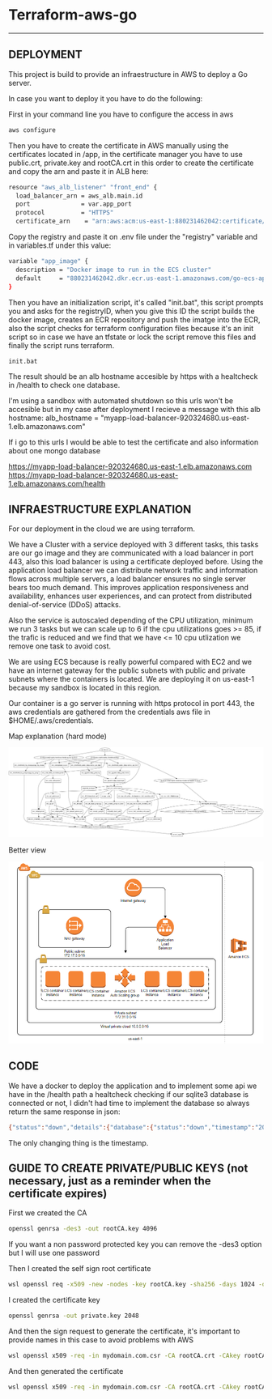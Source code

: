 # Terraform-aws-go

---
DEPLOYMENT
----

This project is build to provide an infraestructure in AWS to deploy a Go server.

In case you want to deploy it you have to do the following:

First in your command line you have to configure the access in aws

```sh
aws configure
```
Then you have to create the certificate in AWS manually using the certificates located in /app, in the certificate manager you have to use public.crt, private.key and rootCA.crt in this order to create the certificate and copy the arn and paste it in ALB here:
 
```sh
resource "aws_alb_listener" "front_end" {
  load_balancer_arn = aws_alb.main.id
  port              = var.app_port
  protocol          = "HTTPS"
  certificate_arn    = "arn:aws:acm:us-east-1:880231462042:certificate/8730eba6-f34c-46d0-921b-0a460ee1a181"
```

Copy the registry and paste it on .env file under the "registry" variable and in variables.tf under this value:

```sh
variable "app_image" {
  description = "Docker image to run in the ECS cluster"
  default     = "880231462042.dkr.ecr.us-east-1.amazonaws.com/go-ecs-app-repo:latest"
}
```

Then you have an initialization script, it's called "init.bat", this script prompts you and asks for the registryID, when you give this ID the script builds the docker image, creates an ECR repository and push the imatge into the ECR, also the script checks for terraform configuration files because it's an init script so in case we have an tfstate or lock the script remove this files and finally the script runs terraform.

```sh
init.bat
```

The result should be an alb hostname accesible by https with a healtcheck in /health to check one database.

I'm using a sandbox with automated shutdown so this urls won't be accesible but in my case after deployment I recieve a message with this alb hostname: alb_hostname = "myapp-load-balancer-920324680.us-east-1.elb.amazonaws.com"

If i go to this urls I would be able to test the certificate and also information about one mongo database
 
https://myapp-load-balancer-920324680.us-east-1.elb.amazonaws.com
https://myapp-load-balancer-920324680.us-east-1.elb.amazonaws.com/health

INFRAESTRUCTURE EXPLANATION
----

For our deployment in the cloud we are using terraform.

We have a Cluster with a service deployed with 3 different tasks, this tasks are our go image and they are communicated with a load balancer in port 443, also this load balancer is using a certificate deployed before.
Using the application load balancer we can distribute  network traffic and information flows across multiple servers, a load balancer ensures no single server bears too much demand. This improves application responsiveness and availability, enhances user experiences, and can protect from distributed denial-of-service (DDoS) attacks.

Also the service is autoscaled depending of the CPU utilization, minimum we run 3 tasks but we can scale up to 6 if the cpu utilizations goes >= 85, if the trafic is reduced and we find that we have  <= 10 cpu utlization we remove one task to avoid cost.

We are using ECS because is really powerful compared with EC2 and we have an internet gateway for the public subnets with public and private subnets where the containers is located. We are deploying it on us-east-1 because my sandbox is located in this region.

Our container is a go server is running with https protocol in port 443, the aws credentials are gathered from the credentials aws file in $HOME/.aws/credentials.

Map explanation (hard mode)

![alt text](https://github.com/victorgomezg93/terraform-aws-go/blob/main/graph.png?raw=true)

Better view

![alt text](https://github.com/victorgomezg93/terraform-aws-go/blob/main/diagram.PNG?raw=true)

CODE
----
We have a docker to deploy the application and to implement some api we have in the /health path a healtcheck checking if our sqlite3 database is connected or not, I didn't had time to implement the database so always return the same response in json:

```sh
{"status":"down","details":{"database":{"status":"down","timestamp":"2021-10-05T23:24:08.425492059Z","error":"Binary was compiled with 'CGO_ENABLED=0', go-sqlite3 requires cgo to work. This is a stub"},"search":{"status":"down","timestamp":"2021-10-05T23:24:06.309964687Z","error":"this makes the check fail"}}}
```

The only changing thing is the timestamp.

GUIDE TO CREATE PRIVATE/PUBLIC KEYS (not necessary, just as a reminder when the certificate expires)
----

First we created the CA

```sh
openssl genrsa -des3 -out rootCA.key 4096
```

If you want a non password protected key you can remove the -des3 option but I will use one password

Then I created the self sign root certificate

```sh
wsl openssl req -x509 -new -nodes -key rootCA.key -sha256 -days 1024 -out rootCA.crt
```

I created the certificate key

```sh
openssl genrsa -out private.key 2048
```

And then the sign request to generate the certificate, it's important to provide names in this case to avoid problems with AWS

```sh
wsl openssl x509 -req -in mydomain.com.csr -CA rootCA.crt -CAkey rootCA.key -CAcreateserial -out public.crt -days 500 -sha256
```

And then generated the certificate

```sh
wsl openssl x509 -req -in mydomain.com.csr -CA rootCA.crt -CAkey rootCA.key -CAcreateserial -out public.crt -days 500 -sha256
```